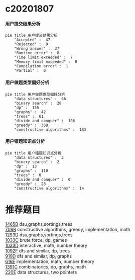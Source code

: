 # c20201807

<!-- tabs:start -->



#### **用户提交结果分析**

```mermaid
pie title 用户提交结果分析
    "Accepted" :  47
    "Rejected" :  0
    "Wrong answer" :  37
    "Runtime error" :  8
    "Time limit exceeded" :  7
    "Memory limit exceeded" :  0
    "Compilation error" :  1
    "Partial" :  0
```

#### **用户做题类型偏好分析**

```mermaid
pie title 用户做题类型偏好分析
    "data structures" :  66
    "binary search" :  28
    "dp" :  155
    "graphs" :  42
    "trees" :  61
    "divide and conquer" :  186
    "greedy" :  368
    "constructive algorithms" :  133
```
#### **用户错题知识点分析**

```mermaid
pie title 用户错题知识点分析
    "data structures" :  3
    "binary search" :  2
    "dp" :  13
    "graphs" :  110
    "trees" :  0
    "divide and conquer" :  0
    "greedy" :  28
    "constructive algorithms" :  14
```



<!-- tabs:end -->
# 推荐题目
[1465B](https://codeforces.com/contest/1465/problem/B)		dsu,graphs,sortings,trees		  
[708B](https://codeforces.com/contest/708/problem/B)		constructive algorithms,
                        greedy,
                        implementation,
                        math		  
[1293D](https://codeforces.com/contest/1293/problem/D)		dsu,graphs,sortings,trees		  
[1033C](https://codeforces.com/contest/1033/problem/C)		brute force,
                        dp,
                        games		  
[1033D](https://codeforces.com/contest/1033/problem/D)		interactive,
                        math,
                        number theory		  
[1092F](https://codeforces.com/contest/1092/problem/F)		dfs and similar,
                        dp,
                        trees		  
[919D](https://codeforces.com/contest/919/problem/D)		dfs and similar,
                        dp,
                        graphs		  
[616E](https://codeforces.com/contest/616/problem/E)		implementation,
                        math,
                        number theory		  
[1391C](https://codeforces.com/contest/1391/problem/C)		combinatorics,
                        dp,
                        graphs,
                        math		  
[220E](https://codeforces.com/contest/220/problem/E)		data structures,
                        two pointers		  
